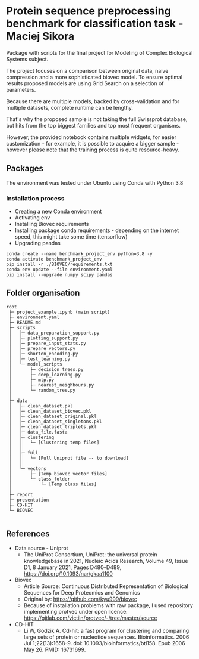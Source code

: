 # Protein sequence preprocessing benchmark for classification task - Maciej Sikora

Package with scripts for the final project for Modeling of Complex Biological Systems subject.

The project focuses on a comparison between original data, naive compression and a more sophisticated biovec model.
To ensure optimal results proposed models are using Grid Search on a selection of parameters.

Because there are multiple models, backed by cross-validation and for multiple datasets, complete runtime can be lengthy.

That's why the proposed sample is not taking the full Swissprot database, but hits from the top biggest families and top most frequent organisms.

However, the provided notebook contains multiple widgets, for easier customization - for example, it is possible to acquire a bigger sample - however please note that the training process is quite resource-heavy.

## Packages

The environment was tested under Ubuntu using Conda with Python 3.8

### Installation process

- Creating a new Conda environment
- Activating env
- Installing Biovec requirements
- Installing package conda requirements - depending on the internet speed, this might take some time (tensorflow)
- Upgrading pandas

```
conda create --name benchmark_project_env python=3.8 -y
conda activate benchmark_project_env
pip install -r ./BIOVEC/requirements.txt
conda env update --file environment.yaml
pip install --upgrade numpy scipy pandas
```

## Folder organisation

```
root
 ├─ project_example.ipynb (main script)        
 ├─ environment.yaml    
 ├─ README.md    
 ├─ scripts
 │   ├─ data_preparation_support.py
 │   ├─ plotting_support.py
 │   ├─ prepare_input_stats.py
 │   ├─ prepare_vectors.py
 │   ├─ shorten_encoding.py
 │   ├─ test_learning.py     
 │   └─ model_scripts
 │       ├─ decision_trees.py
 │       ├─ deep_learning.py
 │       ├─ mlp.py
 │       ├─ nearest_neighbours.py
 │       └─ random_tree.py
 │
 ├─ data
 │   ├─ clean_dataset.pkl
 │   ├─ clean_dataset_biovec.pkl
 │   ├─ clean_dataset_original.pkl
 │   ├─ clean_dataset_singletons.pkl
 │   ├─ clean_dataset_triplets.pkl
 │   ├─ data_file.fasta
 │   ├─ clustering 
 │   │   └─ [Clustering temp files]
 │   │
 │   ├─ full
 │   │   └─ [Full Uniprot file -- to download]
 │   │
 │   └─ vectors
 │       ├─ [Temp biovec vector files]
 │       └─ class_folder
 │           └─ [Temp class files]
 │
 ├─ report
 ├─ presentation
 ├─ CD-HIT
 └─ BIOVEC
 
```

## References
- Data source - Uniprot
  - The UniProt Consortium, UniProt: the universal protein knowledgebase in 2021, Nucleic Acids Research, Volume 49, Issue D1, 8 January 2021, Pages D480–D489, https://doi.org/10.1093/nar/gkaa1100
- Biovec
  - Article Source: Continuous Distributed Representation of Biological Sequences for Deep Proteomics and Genomics
  - Original by: https://github.com/kyu999/biovec
  - Because of installation problems with raw package, I used repository implementing protvec under open licence: https://gitlab.com/victiln/protvec/-/tree/master/source
- CD-HIT
  - Li W, Godzik A. Cd-hit: a fast program for clustering and comparing large sets of protein or nucleotide sequences. Bioinformatics. 2006 Jul 1;22(13):1658-9. doi: 10.1093/bioinformatics/btl158. Epub 2006 May 26. PMID: 16731699.